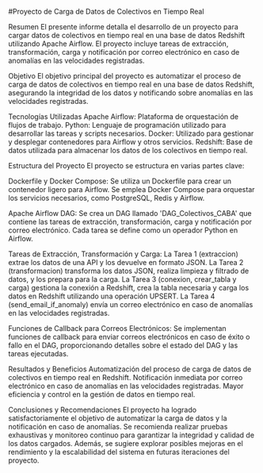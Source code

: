 #Proyecto de Carga de Datos de Colectivos en Tiempo Real

Resumen
El presente informe detalla el desarrollo de un proyecto para cargar datos de colectivos en tiempo real en una base de datos Redshift utilizando Apache Airflow. El proyecto incluye tareas de extracción, transformación, carga y notificación por correo electrónico en caso de anomalías en las velocidades registradas.

Objetivo
El objetivo principal del proyecto es automatizar el proceso de carga de datos de colectivos en tiempo real en una base de datos Redshift, asegurando la integridad de los datos y notificando sobre anomalías en las velocidades registradas.

Tecnologías Utilizadas
  Apache Airflow: Plataforma de orquestación de flujos de trabajo.
  Python: Lenguaje de programación utilizado para desarrollar las tareas y scripts necesarios.
  Docker: Utilizado para gestionar y desplegar contenedores para Airflow y otros servicios.
  Redshift: Base de datos utilizada para almacenar los datos de los colectivos en tiempo real.

Estructura del Proyecto
El proyecto se estructura en varias partes clave:

  Dockerfile y Docker Compose:
    Se utiliza un Dockerfile para crear un contenedor ligero para Airflow.
    Se emplea Docker Compose para orquestar los servicios necesarios, como PostgreSQL, Redis y Airflow.
  
  Apache Airflow DAG:
    Se crea un DAG llamado 'DAG_Colectivos_CABA' que contiene las tareas de extracción, transformación, carga y notificación por correo electrónico.
    Cada tarea se define como un operador Python en Airflow.
  
  Tareas de Extracción, Transformación y Carga:
    La Tarea 1 (extraccion) extrae los datos de una API y los devuelve en formato JSON.
    La Tarea 2 (transformacion) transforma los datos JSON, realiza limpieza y filtrado de datos, y los prepara para la carga.
    La Tarea 3 (conexion, crear_tabla y carga) gestiona la conexión a Redshift, crea la tabla necesaria y carga los datos en Redshift utilizando una operación UPSERT.
    La Tarea 4 (send_email_if_anomaly) envía un correo electrónico en caso de anomalías en las velocidades registradas.
  
  Funciones de Callback para Correos Electrónicos:
    Se implementan funciones de callback para enviar correos electrónicos en caso de éxito o fallo en el DAG, proporcionando detalles sobre el estado del DAG y las tareas ejecutadas.

Resultados y Beneficios
  Automatización del proceso de carga de datos de colectivos en tiempo real en Redshift.
  Notificación inmediata por correo electrónico en caso de anomalías en las velocidades registradas.
  Mayor eficiencia y control en la gestión de datos en tiempo real.

Conclusiones y Recomendaciones
El proyecto ha logrado satisfactoriamente el objetivo de automatizar la carga de datos y la notificación en caso de anomalías. Se recomienda realizar pruebas exhaustivas y monitoreo continuo para garantizar la integridad y calidad de los datos cargados. Además, se sugiere explorar posibles mejoras en el rendimiento y la escalabilidad del sistema en futuras iteraciones del proyecto.
